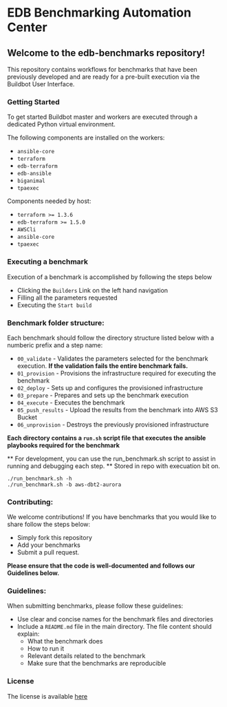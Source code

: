 # EDB Benchmarking Automation Center
## Welcome to the edb-benchmarks repository!

This repository contains workflows for benchmarks that have been previously developed and are ready for a pre-built execution via the Buildbot User Interface.

### Getting Started

To get started Buildbot master and workers are executed through a dedicated Python virtual
environment.

The following components are installed on the workers:
- `ansible-core`
- `terraform`
- `edb-terraform`
- `edb-ansible`
- `biganimal`
- `tpaexec`

Components needed by host:
- `terraform >= 1.3.6`
- `edb-terraform >= 1.5.0`
- `AWSCli`
- `ansible-core`
- `tpaexec`

### Executing a benchmark

Execution of a benchmark is accomplished by following the steps below

- Clicking the `Builders` Link on the left hand navigation
- Filling all the parameters requested 
- Executing the `Start build`

### Benchmark folder structure:

Each benchmark should follow the directory structure listed below with a numberic prefix and a step name:

- `00_validate` - Validates the parameters selected for the benchmark execution. **If the validation fails the entire benchmark fails.**
- `01_provision` - Provisions the infrastructure required for executing the benchmark
- `02_deploy` - Sets up and configures the provisioned infrastructure
- `03_prepare` - Prepares and sets up the benchmark execution
- `04_execute` - Executes the benchmark
- `05_push_results` - Upload the results from the benchmark into AWS S3 Bucket
- `06_unprovision` - Destroys the previously provisioned infrastructure

**Each directory contains a `run.sh` script file that executes the ansible playbooks required for the benchmark**

** For development, you can use the run_benchmark.sh script to assist in running and debugging each step.
** Stored in repo with execuation bit on.
```shell
./run_benchmark.sh -h
./run_benchmark.sh -b aws-dbt2-aurora
```

### Contributing:

We welcome contributions! If you have benchmarks that you would like to share follow the steps below:

- Simply fork this repository
- Add your benchmarks
- Submit a pull request. 

**Please ensure that the code is well-documented and follows our Guidelines below.**

### Guidelines:

When submitting benchmarks, please follow these guidelines:

- Use clear and concise names for the benchmark files and directories
- Include a `README.md` file in the main directory. The file content should explain: 
  - What the benchmark does
  - How to run it
  - Relevant details related to the benchmark
  - Make sure that the benchmarks are reproducible

### License

The license is available [here](LICENSE.md)
